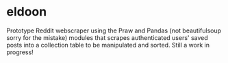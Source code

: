 # eldoon
Prototype Reddit webscraper using the Praw and Pandas (not beautifulsoup sorry for the mistake) modules that scrapes authenticated users' saved posts into a collection table to be manipulated and sorted. Still a work in progress!
